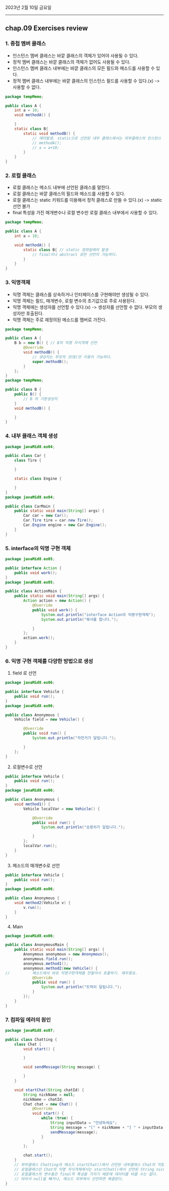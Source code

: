 2023년 2월 10일 금요일

---

## chap.09 Exercises review

### 1. 중첩 멤버 클래스

- 인스턴스 멤버 클래스는 바깥 클래스의 객체가 있어야 사용될 수 있다.
- 정적 멤버 클래스는 바깥 클래스의 객체가 없어도 사용될 수 있다.
- 인스턴스 멤버 클래스 내부에는 바깥 클래스의 모든 필드와 메소드를 사용할 수 있다.
- 정적 멤버 클래스 내부에는 바깥 클래스의 인스턴스 필드를 사용할 수 있다.(x) -> 사용할 수 없다.

```java
package tempMemo;

public class A {
	int a = 10;
	void methodA() {

	}
	static class B{
		static void methodB() {
            // 에러발생. static으로 선언된 내부 클래스에서는 외부클래스의 인스턴스 필드를 사용할 수 없다.
			// methodA();
			// a = a+10;
		}
	}
}
```

### 2. 로컬 클래스

- 로컬 클래스는 메소드 내부에 선언된 클래스를 말한다.
- 로컬 클래스는 바깥 클래스의 필드와 메소드를 사용할 수 있다.
- 로컬 클래스는 static 키워드를 이용해서 정적 클래스로 만들 수 있다.(x) -> static 선언 불가
- final 특성을 가진 매개변수나 로컬 변수만 로컬 클래스 내부에서 사용할 수 있다.

```java
package tempMemo;

public class A {
	int a = 10;

	void methodA() {
		static class B{ // static 컴파일에러 발생
            // final이나 abstract 로만 선언이 가능하다.
		}
	}
}
```

### 3. 익명객체

- 익명 객체는 클래스를 상속하거나 인터페이스를 구현해야만 생성될 수 있다.
- 익명 객체는 필드, 매개변수, 로컬 변수의 초기값으로 주로 사용된다.
- 익명 객체에는 생성자를 선언할 수 있다.(x) -> 생성자를 선언할 수 없다. 부모의 생성자만 호출된다.
- 익명 객체는 주로 재정의된 메소드를 멤버로 가진다.

```java
package tempMemo;

public class A {
	B b = new B() { // B의 익명 자식객체 선언
		@Override
		void methodB() {
			// 생성자는 부모의 것(B)만 이용이 가능하다.
			super.methodB();
		}
	};
}
package tempMemo;

public class B {
	public B() {
		// B 의 기본생성자
	}
	void methodB() {

	}
}
```

### 4. 내부 클래스 객체 생성

```java
package javaMid8.ex04;

public class Car {
	class Tire {

	}

	static class Engine {

	}
}
package javaMid8.ex04;

public class CarMain {
	public static void main(String[] args) {
		Car car = new Car();
		Car.Tire tire = car.new Tire();
		Car.Engine engine = new Car.Engine();
	}
}
```

### 5. interface의 익명 구현 객체

```java
package javaMid8.ex05;

public interface Action {
	public void work();
}
package javaMid8.ex05;

public class ActionMain {
	public static void main(String[] args) {
		Action action = new Action() {
			@Override
			public void work() {
				System.out.println("interface Action의 익명구현객체");
				System.out.println("복사를 합니다.");

			}
		};
		action.work();
	}
}
```

### 6. 익명 구현 객체를 다양한 방법으로 생성

1. field 로 선언

```java
package javaMid8.ex06;

public interface Vehicle {
	public void run();
}
package javaMid8.ex06;

public class Anonymous {
	Vehicle field = new Vehicle() {

		@Override
		public void run() {
			System.out.println("자전거가 달립니다.");

		}
	};
}
```

2. 로컬변수로 선언

```java
public interface Vehicle {
	public void run();
}
package javaMid8.ex06;

public class Anonymous {
	void method1() {
		Vehicle localVar = new Vehicle() {

			@Override
			public void run() {
				System.out.println("승용차가 달립니다.");

			}
		};
		localVar.run();
	}
}
```

3. 메소드의 매개변수로 선언

```java
public interface Vehicle {
	public void run();
}
package javaMid8.ex06;

public class Anonymous {
	void method2(Vehicle v) {
		v.run();
	}
}
```

4. Main

```java
package javaMid8.ex06;

public class AnonymousMain {
	public static void main(String[] args) {
		Anonymous anonymous = new Anonymous();
		anonymous.field.run();
		anonymous.method1();
		anonymous.method2(new Vehicle() {
//			메소드에서 바로 익명구현객체를 만들어서 호출하기. 매우중요.
			@Override
			public void run() {
				System.out.println("트럭이 달립니다.");
			}
		});
	}
}
```

### 7. 컴파일 에러의 원인

```java
package javaMid8.ex07;

public class Chatting {
	class Chat {
		void start() {

		}

		void sendMessage(String message) {

		}
	}

	void startChat(String chatId) {
		String nickName = null;
		nickName = chatId;
		Chat chat = new Chat() {
			@Override
			void start() {
				while (true) {
					String inputData = "안녕하세요";
					String message = "[" + nickName + "] " + inputData; // 컴파일 오류 발생
					sendMessage(message);
				}
			}
		};

		chat.start();
	}
    // 외부클래스 Chatting의 메소드 startChat()에서 선언된 내부클래스 Chat의 익명 자식객체를 선언하였다.
    // 로컬클래스인 Chat의 익명 자식객체에서는 startChat()에서 선언된 String nickName 로컬변수를 사용할 수 는 있어도,
    // 로컬클래스의 변수들은 final적 특성을 가지기 때문에 데이터를 바꿀 수는 없다.
    // 따라서 null을 빼거나, 메소드 외부에서 선언하면 해결된다.
}
```
